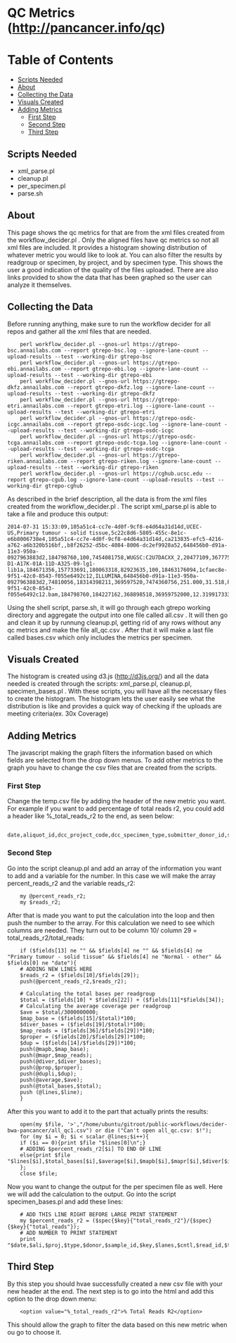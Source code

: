 # QC Metrics (http://pancancer.info/qc)

# Table of Contents
  * [Scripts Needed](#scripts-needed)
  * [About](#about)
  * [Collecting the Data](#collecting-the-data)
  * [Visuals Created](#visuals-created)
  * [Adding Metrics](#adding-metrics)
    * [First Step](#first-step)
    * [Second Step](#second-step)
    * [Third Step](#third-step)
 
## Scripts Needed
  * xml_parse.pl
  * cleanup.pl
  * per_specimen.pl
  * parse.sh

## About 
This page shows the qc metrics for that are from the xml files created from the workflow_decider.pl . Only the aligned files have qc metrics so not all xml files are included. It provides a histogram showing distribution of whatever metric you would like to look at. You can also filter the results by readgroup or specimen, by project, and by specimen type. This shows the user a good indication of the quality of the files uploaded. There are also links provided to show the data that has been graphed so the user can analyze it themselves.

## Collecting the Data
Before running anything, make sure to run the workflow decider for all repos and gather all the xml files that are needed.

        perl workflow_decider.pl --gnos-url https://gtrepo-bsc.annailabs.com --report gtrepo-bsc.log --ignore-lane-count --upload-results --test --working-dir gtrepo-bsc
        perl workflow_decider.pl --gnos-url https://gtrepo-ebi.annailabs.com --report gtrepo-ebi.log --ignore-lane-count --upload-results --test --working-dir gtrepo-ebi
        perl workflow_decider.pl --gnos-url https://gtrepo-dkfz.annailabs.com --report gtrepo-dkfz.log --ignore-lane-count --upload-results --test --working-dir gtrepo-dkfz
        perl workflow_decider.pl --gnos-url https://gtrepo-etri.annailabs.com --report gtrepo-etri.log --ignore-lane-count --upload-results --test --working-dir gtrepo-etri
        perl workflow_decider.pl --gnos-url https://gtrepo-osdc-icgc.annailabs.com --report gtrepo-osdc-icgc.log --ignore-lane-count --upload-results --test --working-dir gtrepo-osdc-icgc
        perl workflow_decider.pl --gnos-url https://gtrepo-osdc-tcga.annailabs.com --report gtrepo-osdc-tcga.log --ignore-lane-count --upload-results --test --working-dir gtrepo-osdc-tcga
        perl workflow_decider.pl --gnos-url https://gtrepo-riken.annailabs.com --report gtrepo-riken.log --ignore-lane-count --upload-results --test --working-dir gtrepo-riken
        perl workflow_decider.pl --gnos-url https://cghub.ucsc.edu --report gtrepo-cgub.log --ignore-lane-count --upload-results --test --working-dir gtrepo-cghub

As described in the brief description, all the data is from the xml files created from the workflow_decider.pl . The script xml_parse.pl is able to take a file and produce this output:

    2014-07-31 15:33:09,105a51c4-cc7e-4d0f-9cf8-e4d64a31d14d,UCEC-US,Primary tumour - solid tissue,5c22c8d6-5805-455c-8e1c-e6b8006738e4,105a51c4-cc7e-4d0f-9cf8-e4d64a31d14d,ca213835-efc5-4216-a762-a6b320b516bf,,b8f26252-d5bc-4084-8006-dc2ef9928a52,648456b0-d91a-11e3-950a-0927963883d2,184798760,100,7454081758,WUGSC:C2U7DACXX_2,20477109,36777574305,246.807,WGS:WUGSC:H_LR-D1-A17K-01A-11D-A325-09-lg1-lib1a,184671356,157733691,180063318,82923635,100,18463176094,1cfaec8e-9f51-42c0-8543-f055e6492c12,ILLUMINA,648456b0-d91a-11e3-950a-0927963883d2,74810056,18314398211,369597520,7474360756,251.000,31.518,PAWG.1cfaec8e-9f51-42c0-8543-f055e6492c12.bam,184798760,184227162,368898518,36959752000,12.3199173333333,99.5070916736671,99.8108748132293,0.426771508098864,48.7187570955563,5.54038051986929
    
Using the shell script, parse.sh, it will go through each gtrepo working directory and aggregate the output into one file called all.csv . It will then go and clean it up by runnung cleanup.pl, getting rid of any rows without any qc metrics and make the file all_qc.csv . After that it will make a last file called bases.csv which only includes the metrics per specimen. 

## Visuals Created
The histogram is created using d3.js (http://d3js.org/) and all the data needed is created through the scripts: xml_parse.pl, cleanup.pl, specimen_bases.pl . With these scripts, you will have all the necessary files to create the histogram. The histogram lets the user easily see what the distribution is like and provides a quick way of checking if the uploads are meeting criteria(ex. 30x Coverage)

## Adding Metrics
The javascript making the graph filters the information based on which fields are selected from the drop down menus. To add other metrics to the graph you have to change the csv files that are created from the scripts. 

### First Step
Change the temp.csv file by adding the header of the new metric you want. For example if you want to add percentage of total reads r2, you could add a header like %_total_reads_r2 to the end, as seen below:

        date,aliquot_id,dcc_project_code,dcc_specimen_type,submitter_donor_id,submitter_sample_id,submitter_specimen_id,total_lanes,use_cntl,read_group_id,#_total_reads_r2,read_length_r1,#_gc_bases_r1,platform_unit,#_duplicate_reads,#_mapped_bases,mean_insert_size,library,#_mapped_reads_r1,#_divergent_bases,#_mapped_reads_properly_paired,#_divergent_bases_r2,read_length_r2,#_mapped_bases_r1,sample,platform,readgroup,#_divergent_bases_r1,#_mapped_bases_r2,#_total_reads,#_gc_bases_r2,median_insert_size,insert_size_sd,bam_filename,#_total_reads_r1,#_mapped_reads_r2,#_mapped_reads,#_total_bases,average_coverage,%_mapped_bases,%_mapped_reads,%_divergent_bases,%_mapped_reads_proplery_paired,%_duplicate_reads,%_total_reads_r2

### Second Step 
Go into the script cleanup.pl and add an array of the information you want to add and a variable for the number. In this case we will make the array percent_reads_r2 and the variable reads_r2:

        my @percent_reads_r2;
        my $reads_r2;

After that is made you want to put the calculation into the loop and then push the number to the array. For this calculation we need to see which columns are needed. They turn out to be column 10/ column 29 = total_reads_r2/total_reads:

        if ($fields[13] ne "" && $fields[4] ne "" && $fields[4] ne "Primary tumour - solid tissue" && $fields[4] ne "Normal - other" && $fields[0] ne "date"){
        # ADDING NEW LINES HERE
        $reads_r2 = ($fields[10]/$fields[29]);
        push(@percent_reads_r2,$reads_r2);
        
        # Calculating the total bases per readgroup
        $total = ($fields[10] * $fields[22]) + ($fields[11]*$fields[34]);
        # Calculating the average coverage per readgroup
        $ave = $total/3000000000;
        $map_base = ($fields[15]/$total)*100;
        $diver_bases = ($fields[19]/$total)*100;
        $map_reads = ($fields[36]/$fields[29])*100;
        $proper = ($fields[20]/$fields[29])*100;
        $dup = ($fields[14]/$fields[29])*100;
        push(@mapb,$map_base);
        push(@mapr,$map_reads);
        push(@diver,$diver_bases);
        push(@prop,$proper);
        push(@dupli,$dup);
        push(@average,$ave);
        push(@total_bases,$total);
        push (@lines,$line);
        }

After this you want to add it to the part that actually prints the results:

        open(my $file, '>',"/home/ubuntu/gitroot/public-workflows/decider-bwa-pancancer/all_qc1.csv") or die ("Can't open all_qc.csv: $!");
        for (my $i = 0; $i < scalar @lines;$i++){
        if ($i == 0){print $file "$lines[0]\n";}
        # ADDING $percent_reads_r2[$i] TO END OF LINE
        else{print $file "$lines[$i],$total_bases[$i],$average[$i],$mapb[$i],$mapr[$i],$diver[$i],$prop[$i],$dupli[$i],$percent_reads_r2[$i]\n";}
        };
        close $file;
        
Now you want to change the output for the per specimen file as well. Here we will add the calculation to the output. Go into the script specimen_bases.pl and add these lines:

        # ADD THIS LINE RIGHT BEFORE LARGE PRINT STATEMENT 
        my $percent_reads_r2 = ($spec{$key}{"total_reads_r2"}/{$spec}{$key}{"total_reads"});
        # ADD NUMBER TO PRINT STATEMENT
        print "$date,$ali,$proj,$type,$donor,$sample_id,$key,$lanes,$cntl,$read_id,$total_reads_r2,$read_length_r1,$gc_bases_r1,$platform_unit,$duplicate_reads,$mapped_bases,$mean_insert_size,$library,$mapped_reads_r1,$divergent_bases,$properly_paired,$divergent_bases_r2,$read_length_r2,$mapped_bases_r1,$sample,$platform,$readgroup,$divergent_bases_r1,$mapped_bases_r2,$total_reads,$gc_bases_r2,$median_insert_size,$insert_size_sd,$bam,$total_reads_r1,$mapped_reads_r2,$mapped_reads,$total,$ave,$per_mapped_bases,$per_mapped_reads,$per_diver_bases,$per_proper,$per_dup,$percent_reads_r2\n";
        
## Third Step
By this step you should hvae successfully created a new csv file with your new header at the end. The next step is to go into the html and add this option to the drop down menu:

        <option value="%_total_reads_r2">% Total Reads R2</option>
        
This should allow the graph to filter the data based on this new metric when ou go to choose it.
